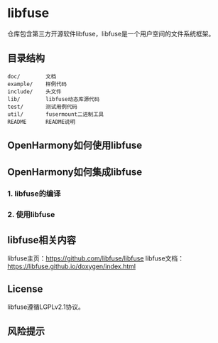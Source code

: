 # libfuse

仓库包含第三方开源软件libfuse，libfuse是一个用户空间的文件系统框架。


## 目录结构

```
doc/        文档
example/    样例代码
include/    头文件
lib/        libfuse动态库源代码
test/       测试用例代码
util/       fusermount二进制工具
README      README说明
```

## OpenHarmony如何使用libfuse

## OpenHarmony如何集成libfuse

### 1. libfuse的编译

### 2. 使用libfuse

## libfuse相关内容

libfuse主页：https://github.com/libfuse/libfuse
libfuse文档：https://libfuse.github.io/doxygen/index.html

## License

libfuse遵循LGPLv2.1协议。

## 风险提示